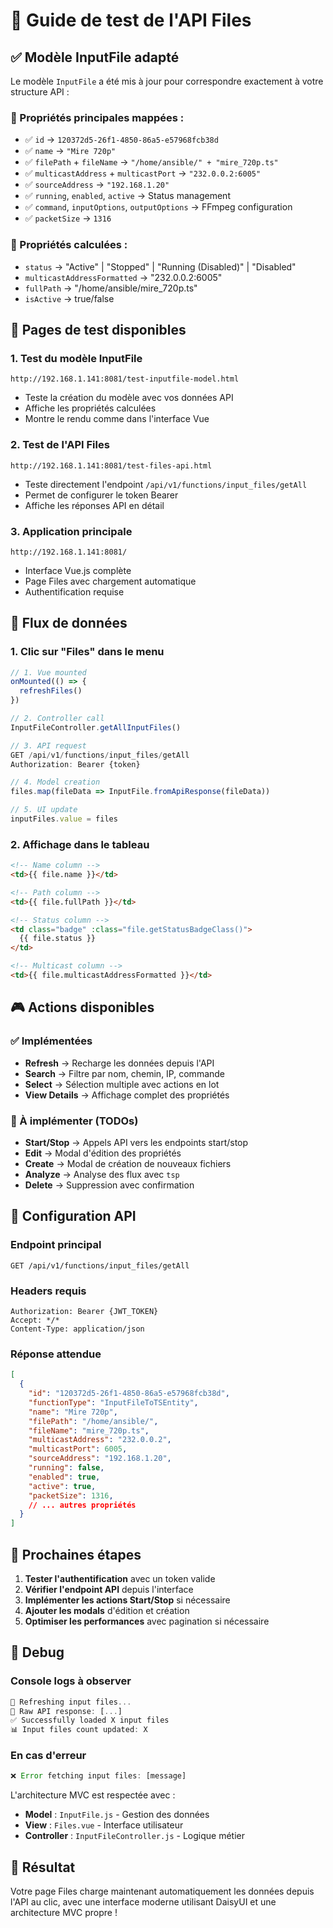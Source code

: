 # 📁 Guide de test de l'API Files

## ✅ Modèle InputFile adapté

Le modèle `InputFile` a été mis à jour pour correspondre exactement à votre structure API :

### 🔗 Propriétés principales mappées :
- ✅ `id` → `120372d5-26f1-4850-86a5-e57968fcb38d`
- ✅ `name` → `"Mire 720p"`
- ✅ `filePath` + `fileName` → `"/home/ansible/" + "mire_720p.ts"`
- ✅ `multicastAddress` + `multicastPort` → `"232.0.0.2:6005"`
- ✅ `sourceAddress` → `"192.168.1.20"`
- ✅ `running`, `enabled`, `active` → Status management
- ✅ `command`, `inputOptions`, `outputOptions` → FFmpeg configuration
- ✅ `packetSize` → `1316`

### 🎯 Propriétés calculées :
- `status` → "Active" | "Stopped" | "Running (Disabled)" | "Disabled"
- `multicastAddressFormatted` → "232.0.0.2:6005"
- `fullPath` → "/home/ansible/mire_720p.ts"
- `isActive` → true/false

## 🧪 Pages de test disponibles

### 1. Test du modèle InputFile
```
http://192.168.1.141:8081/test-inputfile-model.html
```
- Teste la création du modèle avec vos données API
- Affiche les propriétés calculées
- Montre le rendu comme dans l'interface Vue

### 2. Test de l'API Files
```
http://192.168.1.141:8081/test-files-api.html
```
- Teste directement l'endpoint `/api/v1/functions/input_files/getAll`
- Permet de configurer le token Bearer
- Affiche les réponses API en détail

### 3. Application principale
```
http://192.168.1.141:8081/
```
- Interface Vue.js complète
- Page Files avec chargement automatique
- Authentification requise

## 🔄 Flux de données

### 1. Clic sur "Files" dans le menu
```javascript
// 1. Vue mounted
onMounted(() => {
  refreshFiles()
})

// 2. Controller call
InputFileController.getAllInputFiles()

// 3. API request
GET /api/v1/functions/input_files/getAll
Authorization: Bearer {token}

// 4. Model creation
files.map(fileData => InputFile.fromApiResponse(fileData))

// 5. UI update
inputFiles.value = files
```

### 2. Affichage dans le tableau
```html
<!-- Name column -->
<td>{{ file.name }}</td>

<!-- Path column -->
<td>{{ file.fullPath }}</td>

<!-- Status column -->
<td class="badge" :class="file.getStatusBadgeClass()">
  {{ file.status }}
</td>

<!-- Multicast column -->
<td>{{ file.multicastAddressFormatted }}</td>
```

## 🎮 Actions disponibles

### ✅ Implémentées
- **Refresh** → Recharge les données depuis l'API
- **Search** → Filtre par nom, chemin, IP, commande
- **Select** → Sélection multiple avec actions en lot
- **View Details** → Affichage complet des propriétés

### 🚧 À implémenter (TODOs)
- **Start/Stop** → Appels API vers les endpoints start/stop
- **Edit** → Modal d'édition des propriétés
- **Create** → Modal de création de nouveaux fichiers
- **Analyze** → Analyse des flux avec `tsp`
- **Delete** → Suppression avec confirmation

## 🔧 Configuration API

### Endpoint principal
```
GET /api/v1/functions/input_files/getAll
```

### Headers requis
```
Authorization: Bearer {JWT_TOKEN}
Accept: */*
Content-Type: application/json
```

### Réponse attendue
```json
[
  {
    "id": "120372d5-26f1-4850-86a5-e57968fcb38d",
    "functionType": "InputFileToTSEntity",
    "name": "Mire 720p",
    "filePath": "/home/ansible/",
    "fileName": "mire_720p.ts",
    "multicastAddress": "232.0.0.2",
    "multicastPort": 6005,
    "sourceAddress": "192.168.1.20",
    "running": false,
    "enabled": true,
    "active": true,
    "packetSize": 1316,
    // ... autres propriétés
  }
]
```

## 🎯 Prochaines étapes

1. **Tester l'authentification** avec un token valide
2. **Vérifier l'endpoint API** depuis l'interface
3. **Implémenter les actions Start/Stop** si nécessaire
4. **Ajouter les modals** d'édition et création
5. **Optimiser les performances** avec pagination si nécessaire

## 🐛 Debug

### Console logs à observer
```javascript
🔄 Refreshing input files...
📁 Raw API response: [...]
✅ Successfully loaded X input files
📊 Input files count updated: X
```

### En cas d'erreur
```javascript
❌ Error fetching input files: [message]
```

L'architecture MVC est respectée avec :
- **Model** : `InputFile.js` - Gestion des données
- **View** : `Files.vue` - Interface utilisateur
- **Controller** : `InputFileController.js` - Logique métier

## 🎉 Résultat

Votre page Files charge maintenant automatiquement les données depuis l'API au clic, avec une interface moderne utilisant DaisyUI et une architecture MVC propre !
